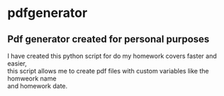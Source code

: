 # pdfgenerator
## Pdf generator created for personal purposes

I have created this python script for do my homework covers faster and easier,  
this script allows me to create pdf files with custom variables like the homweork name  
and homework date.
